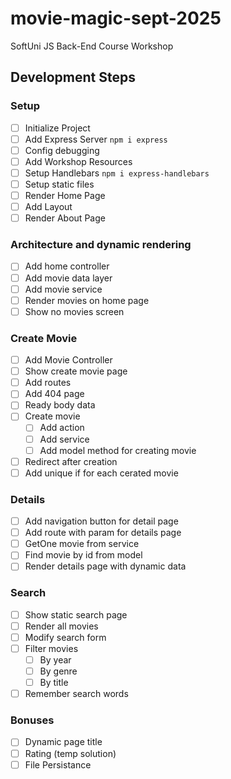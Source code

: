 # movie-magic-sept-2025

SoftUni JS Back-End Course Workshop

## Development Steps

### Setup

-   [ ] Initialize Project
-   [ ] Add Express Server `npm i express`
-   [ ] Config debugging
-   [ ] Add Workshop Resources
-   [ ] Setup Handlebars `npm i express-handlebars`
-   [ ] Setup static files
-   [ ] Render Home Page
-   [ ] Add Layout
-   [ ] Render About Page

### Architecture and dynamic rendering

-   [ ] Add home controller
-   [ ] Add movie data layer
-   [ ] Add movie service
-   [ ] Render movies on home page
-   [ ] Show no movies screen

### Create Movie

-   [ ] Add Movie Controller
-   [ ] Show create movie page
-   [ ] Add routes
-   [ ] Add 404 page
-   [ ] Ready body data
-   [ ] Create movie
    -   [ ] Add action
    -   [ ] Add service
    -   [ ] Add model method for creating movie
-   [ ] Redirect after creation
-   [ ] Add unique if for each cerated movie

### Details

-   [ ] Add navigation button for detail page
-   [ ] Add route with param for details page
-   [ ] GetOne movie from service
-   [ ] Find movie by id from model
-   [ ] Render details page with dynamic data

### Search

-   [ ] Show static search page
-   [ ] Render all movies
-   [ ] Modify search form
-   [ ] Filter movies
    -   [ ] By year
    -   [ ] By genre
    -   [ ] By title
-   [ ] Remember search words

### Bonuses

-   [ ] Dynamic page title
-   [ ] Rating (temp solution)
-   [ ] File Persistance
